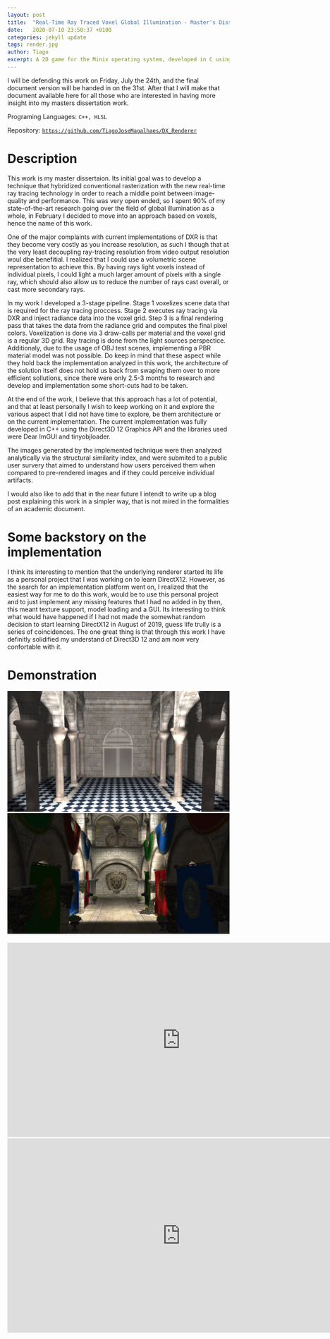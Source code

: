 ```yaml
---
layout: post
title:  "Real-Time Ray Traced Voxel Global Illumination - Master's Dissertation"
date:   2020-07-10 23:50:37 +0100
categories: jekyll update
tags: render.jpg
author: Tiago
excerpt: A 2D game for the Minix operating system, developed in C using only the C standard library and Minix's OS API.
---
```


<div class="alert alert-warning text-center" role="alert">
 I will be defending this work on Friday, July the 24th, and the final document version will be handed in on the 31st. After that I will make that document available here for all those who are interested in having more insight into my masters dissertation work.
</div>

Programing Languages: `C++, HLSL`

Repository: [`https://github.com/TiagoJoseMagalhaes/DX_Renderer`](https://github.com/TiagoJoseMagalhaes/DX_Renderer)

# Description

This work is my master dissertaion. Its initial goal was to develop a technique that hybridized conventional rasterization with the new real-time ray tracing technology in order to reach a middle point between image-quality and performance. This was very open ended, so I spent 90% of my state-of-the-art research going over the field of global illumination as a whole, in February I decided to move into an approach based on voxels, hence the name of this work.

One of the major complaints with current implementations of DXR is that they become very costly as you increase resolution, as such I though that at the very least decoupling ray-tracing resolution from video output resolution woul dbe benefitial. I realized that I could use a volumetric scene representation to achieve this. By having rays light voxels instead of individual pixels, I could light a much larger amount of pixels with a single ray, which should also allow us to reduce the number of rays cast overall, or cast more secondary rays.

In my work I developed a 3-stage pipeline. Stage 1 voxelizes scene data that is required for the ray tracing proccess. Stage 2 executes ray tracing via DXR and inject radiance data into the voxel grid. Step 3 is a final rendering pass that takes the data from the radiance grid and computes the final pixel colors. Voxelization is done via 3 draw-calls per material and the voxel grid is a regular 3D grid. Ray tracing is done from the light sources perspectice. Additionaly, due to the usage of OBJ test scenes, implementing a PBR material model was not possible. Do keep in mind that these aspect while they hold back the implementation analyzed in this work, the architecture of the solution itself does not hold us back from swaping them over to more efficient sollutions, since there were only 2.5-3 months to research and develop and implementation some short-cuts had to be taken.

At the end of the work, I believe that this approach has a lot of potential, and that at least personally I wish to keep working on it and explore the various aspect that I did not have time to explore, be them architecture or on the current implementation. The current implementation was fully developed in C++ using the Direct3D 12 Graphics API and the libraries used were Dear ImGUI and tinyobjloader.

The images generated by the implemented technique were then analyzed analytically via the structural similarity index, and were submited to a public user survery that aimed to understand how users perceived them when compared to pre-rendered images and if they could perceive individual artifacts.

I would also like to add that in the near future I intendt to write up a blog post explaining this work in a simpler way, that is not mired in the formalities of an academic document.

# Some backstory on the implementation

I think its interesting to mention that the underlying renderer started its life as a personal project that I was working on to learn DirectX12. However, as the search for an implementation platform went on, I realized that the easiest way for me to do this work, would be to use this personal project and to just implement any missing features that I had no added in by then, this meant texture support, model loading and a GUI. Its interesting to think what would have happened if I had not made the somewhat random decision to start learning DirectX12 in August of 2019, guess life trully is a series of coincidences. The one great thing is that through this work I have definitly solidified my understand of Direct3D 12 and am now very confortable with it.

# Demonstration

<div class="row">

<div class="col-6">
<div class="mx-auto">
    <img class="img img-fluid" src="/images/tese/sibenik.jpg">
</div>
</div>

<div class="col-6">
<div class="mx-auto">
    <img class="img img-fluid" src="/images/tese/sponza.jpg">
</div>
</div>

</div>

<br>

<div class="row">

<div class="mx-auto">
<iframe width="784" height="441" src="https://www.youtube.com/embed/BvCptNtwN90" frameborder="0" allow="accelerometer; autoplay; encrypted-media; gyroscope; picture-in-picture" allowfullscreen></iframe>
</div>

<div class="mx-auto">
<iframe width="784" height="441" src="https://www.youtube.com/embed/oQvAEOwUNlU" frameborder="0" allow="accelerometer; autoplay; encrypted-media; gyroscope; picture-in-picture" allowfullscreen></iframe>
</div>

</div>
<br>
